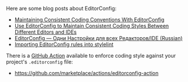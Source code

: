 Here are some blog posts about EditorConfig:

- [Maintaining Consistent Coding Conventions With EditorConfig](http://treyhunner.com/2012/02/editorconfig/)
- [Use EditorConfig to Maintain Consistent Coding Styles Between Different Editors and IDEs](http://www.topbug.net/blog/2012/03/14/use-editorconfig-to-maintain-consistent-coding-styles-between-different-editors-and-ides/)
- [EditorConfig — Одни Настройки для всех Редакторов/IDE (Russian)](http://habrahabr.ru/post/220131/)
- [Importing EditorConfig rules into stylelint](https://gist.github.com/MatthiasWinkelmann/e9c191bccef7269c14724fd14d137b6f)

There is a [GitHub Action](https://github.com/features/actions) available to enforce coding style against your project's `.editorconfig` file:

- https://github.com/marketplace/actions/editorconfig-action